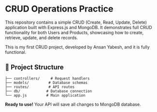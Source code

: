 # CRUD Operations Practice

This repository contains a simple CRUD (Create, Read, Update, Delete) application built with Express.js and MongoDB.
It demonstrates full CRUD functionality for both Users and Products, showcasing how to create, retrieve, update, and delete records.

This is my first CRUD project, developed by Ansan Yabesh, and it is fully functional.

## 📁 Project Structure
```
├── controllers/     # Request handlers
├── models/         # Database schemas
├── routes/         # API routes
├── db/            # Database connection
└── app.js         # Main application
```

**Ready to use!** Your API will save all changes to MongoDB database.
